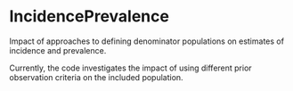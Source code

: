 # IncidencePrevalence
Impact of approaches to defining denominator populations on estimates of incidence and prevalence.

Currently, the code investigates the impact of using different prior observation criteria on the included population.
